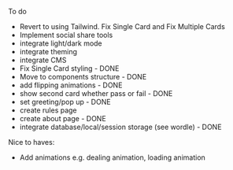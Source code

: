 To do

- Revert to using Tailwind. Fix Single Card and Fix Multiple Cards
- Implement social share tools
- integrate light/dark mode
- integrate theming
- integrate CMS
- Fix Single Card styling - DONE
- Move to components structure - DONE
- add flipping animations - DONE
- show second card whether pass or fail - DONE
- set greeting/pop up - DONE
- create rules page
- create about page - DONE
- integrate database/local/session storage (see wordle) - DONE

Nice to haves:

- Add animations e.g. dealing animation, loading animation
